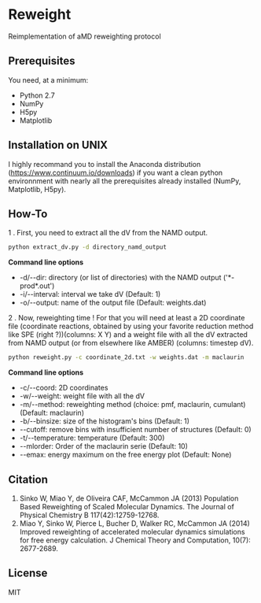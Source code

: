 # Reweight
Reimplementation of aMD reweighting protocol

## Prerequisites

You need, at a minimum:

* Python 2.7
* NumPy
* H5py
* Matplotlib

## Installation on UNIX

I highly recommand you to install the Anaconda distribution (https://www.continuum.io/downloads) if you want a clean python environnment with nearly all the prerequisites already installed (NumPy, Matplotlib, H5py).

## How-To
1 . First, you need to extract all the dV from the NAMD output.
```bash
python extract_dv.py -d directory_namd_output
```
**Command line options**
* -d/--dir: directory  (or list of directories) with the NAMD output ('\*-prod\*.out')
* -i/--interval: interval we take dV (Default: 1)
* -o/--output: name of the output file (Default: weights.dat)

2 . Now, reweighting time ! For that you will need at least a 2D coordinate file (coordinate reactions, obtained by using your favorite reduction method like SPE (right ?))(columns: X Y) and a weight file with all the dV extracted from NAMD output (or from elsewhere like AMBER) (columns: timestep dV).
```bash
python reweight.py -c coordinate_2d.txt -w weights.dat -m maclaurin
```
**Command line options**
* -c/--coord: 2D coordinates
* -w/--weight: weight file with all the dV
* -m/--method: reweighting method (choice: pmf, maclaurin, cumulant) (Default: maclaurin)
* -b/--binsize: size of the histogram's bins (Default: 1)
* --cutoff: remove bins with insufficient number of structures (Default: 0)
* -t/--temperature: temperature (Default: 300)
* --mlorder: Order of the maclaurin serie (Default: 10)
* --emax: energy maximum on the free energy plot (Default: None)

## Citation
1. Sinko W, Miao Y, de Oliveira CAF, McCammon JA (2013) Population Based Reweighting of Scaled Molecular Dynamics. The Journal of Physical Chemistry B 117(42):12759-12768.
2. Miao Y, Sinko W, Pierce L, Bucher D, Walker RC, McCammon JA (2014) Improved reweighting of accelerated molecular dynamics simulations for free energy calculation. J Chemical Theory and Computation, 10(7): 2677-2689.

## License
MIT